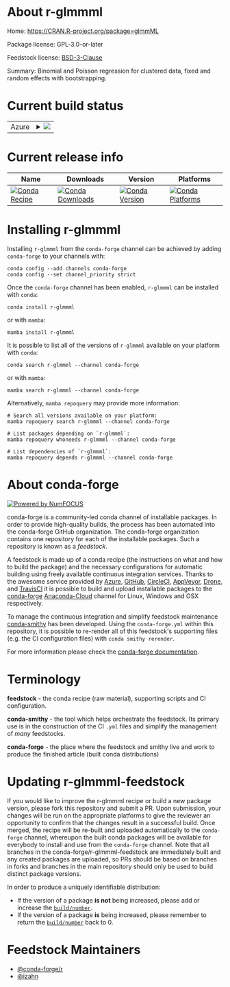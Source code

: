 About r-glmmml
==============

Home: https://CRAN.R-project.org/package=glmmML

Package license: GPL-3.0-or-later

Feedstock license: [BSD-3-Clause](https://github.com/conda-forge/r-glmmml-feedstock/blob/main/LICENSE.txt)

Summary: Binomial and Poisson regression for clustered data, fixed and random effects with bootstrapping.

Current build status
====================


<table>
    
  <tr>
    <td>Azure</td>
    <td>
      <details>
        <summary>
          <a href="https://dev.azure.com/conda-forge/feedstock-builds/_build/latest?definitionId=14767&branchName=main">
            <img src="https://dev.azure.com/conda-forge/feedstock-builds/_apis/build/status/r-glmmml-feedstock?branchName=main">
          </a>
        </summary>
        <table>
          <thead><tr><th>Variant</th><th>Status</th></tr></thead>
          <tbody><tr>
              <td>linux_64_r_base4.1</td>
              <td>
                <a href="https://dev.azure.com/conda-forge/feedstock-builds/_build/latest?definitionId=14767&branchName=main">
                  <img src="https://dev.azure.com/conda-forge/feedstock-builds/_apis/build/status/r-glmmml-feedstock?branchName=main&jobName=linux&configuration=linux_64_r_base4.1" alt="variant">
                </a>
              </td>
            </tr><tr>
              <td>linux_64_r_base4.2</td>
              <td>
                <a href="https://dev.azure.com/conda-forge/feedstock-builds/_build/latest?definitionId=14767&branchName=main">
                  <img src="https://dev.azure.com/conda-forge/feedstock-builds/_apis/build/status/r-glmmml-feedstock?branchName=main&jobName=linux&configuration=linux_64_r_base4.2" alt="variant">
                </a>
              </td>
            </tr><tr>
              <td>osx_64_r_base4.1</td>
              <td>
                <a href="https://dev.azure.com/conda-forge/feedstock-builds/_build/latest?definitionId=14767&branchName=main">
                  <img src="https://dev.azure.com/conda-forge/feedstock-builds/_apis/build/status/r-glmmml-feedstock?branchName=main&jobName=osx&configuration=osx_64_r_base4.1" alt="variant">
                </a>
              </td>
            </tr><tr>
              <td>osx_64_r_base4.2</td>
              <td>
                <a href="https://dev.azure.com/conda-forge/feedstock-builds/_build/latest?definitionId=14767&branchName=main">
                  <img src="https://dev.azure.com/conda-forge/feedstock-builds/_apis/build/status/r-glmmml-feedstock?branchName=main&jobName=osx&configuration=osx_64_r_base4.2" alt="variant">
                </a>
              </td>
            </tr><tr>
              <td>win_64</td>
              <td>
                <a href="https://dev.azure.com/conda-forge/feedstock-builds/_build/latest?definitionId=14767&branchName=main">
                  <img src="https://dev.azure.com/conda-forge/feedstock-builds/_apis/build/status/r-glmmml-feedstock?branchName=main&jobName=win&configuration=win_64_" alt="variant">
                </a>
              </td>
            </tr>
          </tbody>
        </table>
      </details>
    </td>
  </tr>
</table>

Current release info
====================

| Name | Downloads | Version | Platforms |
| --- | --- | --- | --- |
| [![Conda Recipe](https://img.shields.io/badge/recipe-r--glmmml-green.svg)](https://anaconda.org/conda-forge/r-glmmml) | [![Conda Downloads](https://img.shields.io/conda/dn/conda-forge/r-glmmml.svg)](https://anaconda.org/conda-forge/r-glmmml) | [![Conda Version](https://img.shields.io/conda/vn/conda-forge/r-glmmml.svg)](https://anaconda.org/conda-forge/r-glmmml) | [![Conda Platforms](https://img.shields.io/conda/pn/conda-forge/r-glmmml.svg)](https://anaconda.org/conda-forge/r-glmmml) |

Installing r-glmmml
===================

Installing `r-glmmml` from the `conda-forge` channel can be achieved by adding `conda-forge` to your channels with:

```
conda config --add channels conda-forge
conda config --set channel_priority strict
```

Once the `conda-forge` channel has been enabled, `r-glmmml` can be installed with `conda`:

```
conda install r-glmmml
```

or with `mamba`:

```
mamba install r-glmmml
```

It is possible to list all of the versions of `r-glmmml` available on your platform with `conda`:

```
conda search r-glmmml --channel conda-forge
```

or with `mamba`:

```
mamba search r-glmmml --channel conda-forge
```

Alternatively, `mamba repoquery` may provide more information:

```
# Search all versions available on your platform:
mamba repoquery search r-glmmml --channel conda-forge

# List packages depending on `r-glmmml`:
mamba repoquery whoneeds r-glmmml --channel conda-forge

# List dependencies of `r-glmmml`:
mamba repoquery depends r-glmmml --channel conda-forge
```


About conda-forge
=================

[![Powered by
NumFOCUS](https://img.shields.io/badge/powered%20by-NumFOCUS-orange.svg?style=flat&colorA=E1523D&colorB=007D8A)](https://numfocus.org)

conda-forge is a community-led conda channel of installable packages.
In order to provide high-quality builds, the process has been automated into the
conda-forge GitHub organization. The conda-forge organization contains one repository
for each of the installable packages. Such a repository is known as a *feedstock*.

A feedstock is made up of a conda recipe (the instructions on what and how to build
the package) and the necessary configurations for automatic building using freely
available continuous integration services. Thanks to the awesome service provided by
[Azure](https://azure.microsoft.com/en-us/services/devops/), [GitHub](https://github.com/),
[CircleCI](https://circleci.com/), [AppVeyor](https://www.appveyor.com/),
[Drone](https://cloud.drone.io/welcome), and [TravisCI](https://travis-ci.com/)
it is possible to build and upload installable packages to the
[conda-forge](https://anaconda.org/conda-forge) [Anaconda-Cloud](https://anaconda.org/)
channel for Linux, Windows and OSX respectively.

To manage the continuous integration and simplify feedstock maintenance
[conda-smithy](https://github.com/conda-forge/conda-smithy) has been developed.
Using the ``conda-forge.yml`` within this repository, it is possible to re-render all of
this feedstock's supporting files (e.g. the CI configuration files) with ``conda smithy rerender``.

For more information please check the [conda-forge documentation](https://conda-forge.org/docs/).

Terminology
===========

**feedstock** - the conda recipe (raw material), supporting scripts and CI configuration.

**conda-smithy** - the tool which helps orchestrate the feedstock.
                   Its primary use is in the construction of the CI ``.yml`` files
                   and simplify the management of *many* feedstocks.

**conda-forge** - the place where the feedstock and smithy live and work to
                  produce the finished article (built conda distributions)


Updating r-glmmml-feedstock
===========================

If you would like to improve the r-glmmml recipe or build a new
package version, please fork this repository and submit a PR. Upon submission,
your changes will be run on the appropriate platforms to give the reviewer an
opportunity to confirm that the changes result in a successful build. Once
merged, the recipe will be re-built and uploaded automatically to the
`conda-forge` channel, whereupon the built conda packages will be available for
everybody to install and use from the `conda-forge` channel.
Note that all branches in the conda-forge/r-glmmml-feedstock are
immediately built and any created packages are uploaded, so PRs should be based
on branches in forks and branches in the main repository should only be used to
build distinct package versions.

In order to produce a uniquely identifiable distribution:
 * If the version of a package **is not** being increased, please add or increase
   the [``build/number``](https://docs.conda.io/projects/conda-build/en/latest/resources/define-metadata.html#build-number-and-string).
 * If the version of a package **is** being increased, please remember to return
   the [``build/number``](https://docs.conda.io/projects/conda-build/en/latest/resources/define-metadata.html#build-number-and-string)
   back to 0.

Feedstock Maintainers
=====================

* [@conda-forge/r](https://github.com/conda-forge/r/)
* [@izahn](https://github.com/izahn/)

